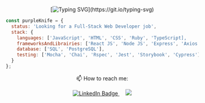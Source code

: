 
<div align="center">

[![Typing SVG](https://readme-typing-svg.demolab.com?font=Fira+Code&pause=1000&color=9677B8EE&center=true&vCenter=true&width=435&lines=Welcome+to+Hind+Nayhi's+Github!)](https://git.io/typing-svg)

</div>

```javascript
const purpleKnife = {
  status: 'Looking for a Full-Stack Web Developer job',
  stack: {
    languages: ['JavaScript', 'HTML', 'CSS', 'Ruby', 'TypeScript],
    frameworksAndLibrairies: ['React JS', 'Node JS', 'Express', 'Axios', 'Ajax', 'Rails', 'jQuery', 'Bootstrap', 'SASS', 'WebSocket'],
    database: ['SQL', 'PostgreSQL'],
    testing: ['Mocha', 'Chai', 'Rspec', 'Jest', 'Storybook', 'Cypress']
  }
};
```

 <p align="center">📫 How to reach me:</p>
 <div align="center">
  <a href="https://www.linkedin.com/in/hindnayhi/">
    <img src="https://img.shields.io/badge/LinkedIn-blue?style=for-the-badge&logo=linkedin&logoColor=white" alt="LinkedIn Badge"/>
  </a>
  &nbsp; &nbsp;
  <a href="mailto:hind.nayhi@gmail.com">
    <img src="https://img.shields.io/badge/Gmail-D14836?style=for-the-badge&logo=gmail&logoColor=white" />
  </a>
</div>

<!--
**Purpleknife/Purpleknife** is a ✨ _special_ ✨ repository because its `README.md` (this file) appears on your GitHub profile.

Here are some ideas to get you started:

- 🔭 I’m currently working on ...
- 🌱 I’m currently learning ...
- 👯 I’m looking to collaborate on ...
- 🤔 I’m looking for help with ...
- 💬 Ask me about ...
- 📫 How to reach me: ...
- 😄 Pronouns: ...
- ⚡ Fun fact: ...
-->
